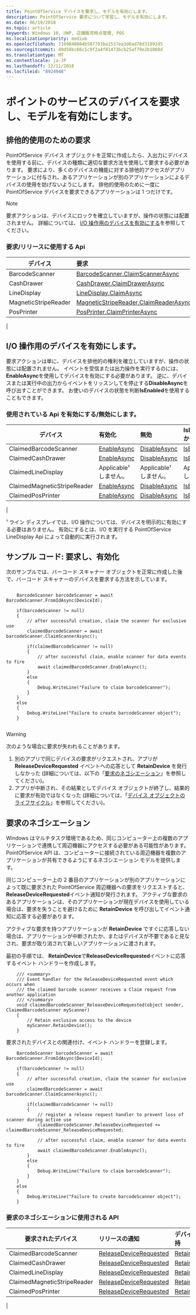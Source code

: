 ```yaml
---
title: PointOfService デバイスを要求し、モデルを有効にします。
description: PointOfService 要求について学習し、モデルを有効にします。
ms.date: 06/19/2018
ms.topic: article
keywords: Windows 10, UWP, 店舗販売時点管理, POS
ms.localizationpriority: medium
ms.openlocfilehash: 7169848084b587793ba1537ea3d6ad78d31892d5
ms.sourcegitcommit: 49d58bc66c1c9f2a4f81473bcb25af79e2b1088d
ms.translationtype: MT
ms.contentlocale: ja-JP
ms.lasthandoff: 12/11/2018
ms.locfileid: "8924948"
---
```

# <a name="point-of-service-device-claim-and-enable-model"></a>ポイントのサービスのデバイスを要求し、モデルを有効にします。

## <a name="claiming-for-exclusive-use"></a>排他的使用のための要求

PointOfService デバイス オブジェクトを正常に作成したら、入出力にデバイスを使用する前に、デバイスの種類に適切な要求方法を使用して要求する必要があります。  要求により、多くのデバイスの機能に対する排他的アクセスがアプリケーションに付与され、あるアプリケーションが別のアプリケーションによるデバイスの使用を妨げないようにします。  排他的使用のために一度に PointOfService デバイスを要求できるアプリケーションは 1 つだけです。 

> [!Note]
> 要求アクションは、デバイスにロックを確立していますが、操作の状態には配置されません。  詳細については、 [I/O 操作用のデバイスを有効にする](#Enable-device-for-I/O-operations)を参照してください。

### <a name="apis-used-to-claim--release"></a>要求/リリースに使用する Api

|デバイス|要求 | Release | 
|-|:-|:-|
|BarcodeScanner | [BarcodeScanner.ClaimScannerAsync](https://docs.microsoft.com/uwp/api/windows.devices.pointofservice.barcodescanner.claimscannerasync) | [ClaimedBarcodeScanner.Close](https://docs.microsoft.com/uwp/api/windows.devices.pointofservice.claimedbarcodescanner.close) |
|CashDrawer | [CashDrawer.ClaimDrawerAsync](https://docs.microsoft.com/uwp/api/windows.devices.pointofservice.cashdrawer.claimdrawerasync) | [ClaimedCashDrawer.Close](https://docs.microsoft.com/uwp/api/windows.devices.pointofservice.claimedcashdrawer.close) | 
|LineDisplay | [LineDisplay.ClaimAsync](https://docs.microsoft.com/uwp/api/windows.devices.pointofservice.linedisplay.claimasync) |  [ClaimedineDisplay.Close](https://docs.microsoft.com/uwp/api/windows.devices.pointofservice.claimedlinedisplay.close) | 
|MagneticStripeReader | [MagneticStripeReader.ClaimReaderAsync](https://docs.microsoft.com/uwp/api/windows.devices.pointofservice.magneticstripereader.claimreaderasync) |  [ClaimedMagneticStripeReader.Close](https://docs.microsoft.com/uwp/api/windows.devices.pointofservice.claimedmagneticstripereader.close) | 
|PosPrinter | [PosPrinter.ClaimPrinterAsync](https://docs.microsoft.com/uwp/api/windows.devices.pointofservice.posprinter.claimprinterasync) |  [ClaimedPosPrinter.Close](https://docs.microsoft.com/uwp/api/windows.devices.pointofservice.claimedposprinter.close) | 
 | 

## <a name="enable-device-for-io-operations"></a>I/O 操作用のデバイスを有効にします。

要求アクションは単に、デバイスを排他的の権利を確立していますが、操作の状態には配置されません。  イベントを受信または出力操作を実行するのには、 **EnableAsync**を使用してデバイスを有効にする必要があります。  逆に、デバイスまたは実行中の出力からイベントをリッスンしてを停止する**DisableAsync**を呼び出すことができます。  お使いのデバイスの状態を判断**IsEnabled**を使用することもできます。

### <a name="apis-used-enable--disable"></a>使用されている Api を有効にする/無効にします。

| デバイス | 有効化 | 無効 | IsEnabled かどうか。 |
|-|:-|:-|:-|
|ClaimedBarcodeScanner | [EnableAsync](https://docs.microsoft.com/uwp/api/windows.devices.pointofservice.claimedbarcodescanner.enableasync) | [DisableAsync](https://docs.microsoft.com/uwp/api/windows.devices.pointofservice.claimedbarcodescanner.disableasync) | [IsEnabled](https://docs.microsoft.com/uwp/api/windows.devices.pointofservice.claimedbarcodescanner.isenabled) | 
|ClaimedCashDrawer | [EnableAsync](https://docs.microsoft.com/uwp/api/windows.devices.pointofservice.claimedcashdrawer.enableasync) | [DisableAsync](https://docs.microsoft.com/uwp/api/windows.devices.pointofservice.claimedcashdrawer.disableasync) | [IsEnabled](https://docs.microsoft.com/uwp/api/windows.devices.pointofservice.claimedcashdrawer.isenabled) |
|ClaimedLineDisplay | Applicable¹ しません。 | Applicable¹ しません。 | Applicable¹ しません。 | 
|ClaimedMagneticStripeReader | [EnableAsync](https://docs.microsoft.com/uwp/api/windows.devices.pointofservice.claimedmagneticstripereader.enableasync) | [DisableAsync](https://docs.microsoft.com/uwp/api/windows.devices.pointofservice.claimedmagneticstripereader.disableasync) | [IsEnabled](https://docs.microsoft.com/uwp/api/windows.devices.pointofservice.claimedmagneticstripereader.isenabled) |  
|ClaimedPosPrinter | [EnableAsync](https://docs.microsoft.com/uwp/api/windows.devices.pointofservice.claimedposprinter.enableasync) | [DisableAsync](https://docs.microsoft.com/uwp/api/windows.devices.pointofservice.claimedposprinter.disableasyc) | [IsEnabled](https://docs.microsoft.com/uwp/api/windows.devices.pointofservice.claimedposprinter.isenabled) |
|

¹ ライン ディスプレイでは、I/O 操作については、デバイスを明示的に有効にする必要はありません。  有効にするとは、I/O を実行する PointOfService LineDisplay Api によって自動的に実行されます。

## <a name="code-sample-claim-and-enable"></a>サンプル コード: 要求し、有効化

次のサンプルでは、バーコード スキャナー オブジェクトを正常に作成した後で、バーコード スキャナーのデバイスを要求する方法を示しています。

```Csharp

    BarcodeScanner barcodeScanner = await BarcodeScanner.FromIdAsync(DeviceId);

    if(barcodeScanner != null)
    {
        // after successful creation, claim the scanner for exclusive use 
        claimedBarcodeScanner = await barcodeScanner.ClaimScannerAsync();

        if(claimedBarcodeScanner != null)
        {
            // after successful claim, enable scanner for data events to fire
            await claimedBarcodeScanner.EnableAsync();
        }
        else
        {
            Debug.WriteLine("Failure to claim barcodeScanner");
        }
    }
    else
    {
        Debug.WriteLine("Failure to create barcodeScanner object");
    }
    
```

> [!Warning]
> 次のような場合に要求が失われることがあります。
> 1. 別のアプリで同じデバイスの要求がリクエストされ、アプリが **ReleaseDeviceRequested** イベントへの応答として **RetainDevice** を発行しなかった   (詳細については、以下の「[要求のネゴシエーション](#Claim-negotiation)」を参照してください)。
> 2. アプリが中断され、その結果としてデバイス オブジェクトが終了し、結果的に要求が有効ではなくなった  (詳細については、「[デバイス オブジェクトのライフサイクル](pos-basics-deviceobject.md#device-object-lifecycle)」を参照してください)。


## <a name="claim-negotiation"></a>要求のネゴシエーション

Windows はマルチタスク環境であるため、同じコンピューター上の複数のアプリケーションで連携して周辺機器にアクセスする必要がある可能性があります。  PointOfService API は、コンピューターに接続されている周辺機器を複数のアプリケーションが共有できるようにするネゴシエーション モデルを提供します。

同じコンピューター上の 2 番目のアプリケーションが別のアプリケーションによって既に要求された PointOfService 周辺機器への要求をリクエストすると、**ReleaseDeviceRequested**イベント通知が発行されます。 アクティブな要求のあるアプリケーションは、そのアプリケーションが現在デバイスを使用している場合は、要求を失うことを避けるために **RetainDevice** を呼び出してイベント通知に応答する必要があります。 

アクティブな要求を持つアプリケーションが **RetainDevice** ですぐに応答しない場合は、アプリケーションが中断されたか、またはデバイスが不要であると見なされ、要求が取り消されて新しいアプリケーションに渡されます。 

最初の手順では、 **RetainDevice**で**ReleaseDeviceRequested**イベントに応答するイベント ハンドラーを作成します。  

```Csharp
    /// <summary>
    /// Event handler for the ReleaseDeviceRequested event which occurs when 
    /// the claimed barcode scanner receives a Claim request from another application
    /// </summary>
    void claimedBarcodeScanner_ReleaseDeviceRequested(object sender, ClaimedBarcodeScanner myScanner)
    {
        // Retain exclusive access to the device
        myScanner.RetainDevice();
    }
```

要求されたデバイスとの関連付け、イベント ハンドラーを登録します。

```Csharp
    BarcodeScanner barcodeScanner = await BarcodeScanner.FromIdAsync(DeviceId);

    if(barcodeScanner != null)
    {
        // after successful creation, claim the scanner for exclusive use 
        claimedBarcodeScanner = await barcodeScanner.ClaimScannerAsync();

        if(claimedBarcodeScanner != null)
        {
            // register a release request handler to prevent loss of scanner during active use
            claimedBarcodeScanner.ReleaseDeviceRequested += claimedBarcodeScanner_ReleaseDeviceRequested;

            // after successful claim, enable scanner for data events to fire
            await claimedBarcodeScanner.EnableAsync();          
        }
        else
        {
            Debug.WriteLine("Failure to claim barcodeScanner");
        }
    }
    else
    {
        Debug.WriteLine("Failure to create barcodeScanner object");
    }
```



### <a name="apis-used-for-claim-negotiation"></a>要求のネゴシエーションに使用される API

|要求されたデバイス|リリースの通知| デバイスの保持 |
|-|:-|:-|
|ClaimedBarcodeScanner | [ReleaseDeviceRequested](https://docs.microsoft.com/uwp/api/windows.devices.pointofservice.claimedbarcodescanner.releasedevicerequested) | [RetainDevice](https://docs.microsoft.com/uwp/api/windows.devices.pointofservice.claimedbarcodescanner.retaindevice)
|ClaimedCashDrawer | [ReleaseDeviceRequested](https://docs.microsoft.com/uwp/api/windows.devices.pointofservice.claimedcashdrawer.releasedevicerequested) | [RetainDevice](https://docs.microsoft.com/uwp/api/windows.devices.pointofservice.claimedcashdrawer.retaindevice)
|ClaimedLineDisplay | [ReleaseDeviceRequested](https://docs.microsoft.com/uwp/api/windows.devices.pointofservice.claimedlinedisplay.releasedevicerequested) | [RetainDevice](https://docs.microsoft.com/uwp/api/windows.devices.pointofservice.claimedlinedisplay.retaindevice)
|ClaimedMagneticStripeReader | [ReleaseDeviceRequested](https://docs.microsoft.com/uwp/api/windows.devices.pointofservice.claimedmagneticstripereader.releasedevicerequested) | [RetainDevice](https://docs.microsoft.com/uwp/api/windows.devices.pointofservice.claimedlinedisplay.retaindevice)
|ClaimedPosPrinter | [ReleaseDeviceRequested](https://docs.microsoft.com/uwp/api/windows.devices.pointofservice.claimedposprinter.releasedevicerequested) | [RetainDevice](https://docs.microsoft.com/uwp/api/windows.devices.pointofservice.claimedposprinter.retaindevice)
|
